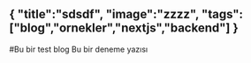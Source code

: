 {
"title":"sdsdf",
"image":"zzzz",
"tags": ["blog","ornekler","nextjs","backend"]
}
-----
#Bu bir test blog
Bu bir deneme yazısı
